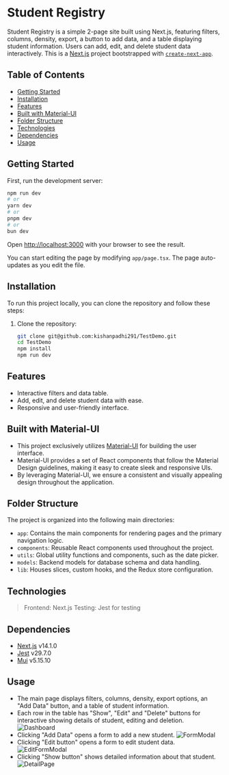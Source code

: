 # Student Registry

Student Registry is a simple 2-page site built using Next.js, featuring filters, columns, density, export, a button to add data, and a table displaying student information. Users can add, edit, and delete student data interactively.
This is a [Next.js](https://nextjs.org/) project bootstrapped with [`create-next-app`](https://github.com/vercel/next.js/tree/canary/packages/create-next-app).

## Table of Contents

- [Getting Started](#getting-started)
- [Installation](#installation)
- [Features](#features)
- [Built with Material-UI](#built-with-material-ui)
- [Folder Structure](#folder-structure)
- [Technologies](#technologies)
- [Dependencies](#dependencies)
- [Usage](#usage)

## Getting Started

First, run the development server:

```bash
npm run dev
# or
yarn dev
# or
pnpm dev
# or
bun dev
```

Open [http://localhost:3000](http://localhost:3000) with your browser to see the result.

You can start editing the page by modifying `app/page.tsx`. The page auto-updates as you edit the file.

## Installation

To run this project locally, you can clone the repository and follow these steps:

1. Clone the repository:

   ```bash
   git clone git@github.com:kishanpadhi291/TestDemo.git
   cd TestDemo
   npm install
   npm run dev
   ```

## Features

- Interactive filters and data table.
- Add, edit, and delete student data with ease.
- Responsive and user-friendly interface.

## Built with Material-UI

- This project exclusively utilizes [Material-UI](https://mui.com/) for building the user interface.
- Material-UI provides a set of React components that follow the Material Design guidelines, making it easy to create sleek and responsive UIs.
- By leveraging Material-UI, we ensure a consistent and visually appealing design throughout the application.

## Folder Structure

The project is organized into the following main directories:

- `app`: Contains the main components for rendering pages and the primary navigation logic.
- `components`: Reusable React components used throughout the project.
- `utils`: Global utility functions and components, such as the date picker.
- `models`: Backend models for database schema and data handling.
- `lib`: Houses slices, custom hooks, and the Redux store configuration.

## Technologies

> Frontend: Next.js
> Testing: Jest for testing

## Dependencies

- [Next.js](https://nextjs.org/) v14.1.0
- [Jest](https://jestjs.io/) v29.7.0
- [Mui](https://mui.com/material-ui/) v5.15.10

## Usage

- The main page displays filters, columns, density, export options, an "Add Data" button, and a table of student information.
- Each row in the table has "Show", "Edit" and "Delete" buttons for interactive showing details of student, editing and deletion.
  ![Dashboard](https://res.cloudinary.com/ddhrf759q/image/upload/v1709236364/ss1_bmumxz.png)
- Clicking "Add Data" opens a form to add a new student.
  ![FormModal](https://res.cloudinary.com/ddhrf759q/image/upload/v1709236364/ss2_zyh5ie.png)
- Clicking "Edit button" opens a form to edit student data.
  ![EditFormModal](https://res.cloudinary.com/ddhrf759q/image/upload/v1709236364/ss4_z8u76f.png)
- Clicking "Show button" shows detailed information about that student.
  ![DetailPage](https://res.cloudinary.com/ddhrf759q/image/upload/v1709237856/ssdetails_wxw4wy.png)
